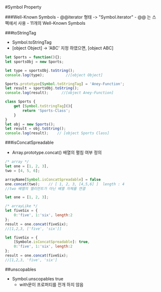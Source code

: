 #Symbol Property

###Well-Known Symbols
	- @@iterator 형태 -> "Symbol.iterator"
	- @@ 는 스펙에서 사용
	- 11개의 Well-Known Symbols

###toStringTag
  - Symbol.toStringTag
  - [object Object] -> 'ABC' 지정 하였으면, [object ABC]
	
	
```javascript
let Sports = function(){};
let sportsObj = new Sports;

let type = sportsObj.toString();
console.log(type);      	//[object Object]

Sports.prototype[Symbol.toStringTag] = 'Aney-Function';
let result = sportsObj.toString();
console.log(result);      //[object Aney-Function]
```
```javascript
class Sports {
	get [Symbol.toStringTag](){
		return 'Sports-Class';
	}
}
let obj = new Sports();
let result = obj.toString();
console.log(result);	// [object Sports Class]
```

###isConcatSpreadable
  - Array.prototype.concat() 배열의 펼침 여부 정의

```javascript	
/* array */
let one = [1, 2, 3],
two = [4, 5, 6];

arrayName[Symbol.isConcatSpreadable] = false
one.concat(two);	// [ 1, 2, 3, [4,5,6] ]  length : 4
//two 배열의 엘리먼트가 아닌 배열 자체를 연결
```
```javascript
let one = [1, 2, 3];

/* arrayLike */
let fiveSix = {
	0:'five', 1:'six', length:2
};
result = one.concat(fiveSix);
//[1,2,3, ['five', 'six']]

let fiveSix = {
	[Symbole.isConcatSpreadable]: true,
	0:'five', 1:'six', length:2
};
result = one.concat(fiveSix);
//[1,2,3, 'five', 'six']

```

##unscopables
  - Symbol.unscopables true
    - with문이 프로퍼티를 전개 하지 않음





